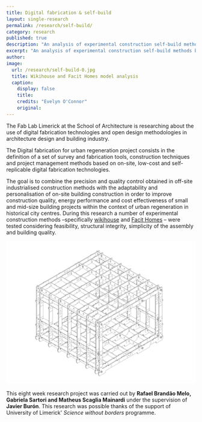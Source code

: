 ```yaml
---
title: Digital fabrication & self-build
layout: single-research
permalink: /research/self-build/
category: research
published: true
description: "An analysis of experimental construction self-build methods based on digital fabrication"
excerpt: "An analysis of experimental construction self-build methods based on digital fabrication. This research has been possible thanks of the support of University of Limerick' Science without borders programme"
author: 
image:
  url: /research/self-build-0.jpg
  title: Wikihouse and Facit Homes model analysis
  caption:
    display: false
    title: 
    credits: "Evelyn O'Connor"
    original:
---
```


The Fab Lab Limerick at the School of Architecture is researching about the use of digital fabrication technologies and open design methodologies in architecture design and building industry.

The Digital fabrication for urban regeneration project consists in the definition of a set of survey and fabrication tools, construction techniques and project management methods based on on-site, low-cost and self-replicable digital fabrication technologies. 

The goal is to combine the precision and quality control obtained in off-site industrialised construction methods with the adaptability and personalisation of on-site building construction in order to improve construction quality, energy performance and cost effectiveness of small and mid-size building projects within the context of urban regeneration in historical city centres. During this research a number of experimental construction methods –specifically [wikihouse](http://wikihouse.cc) and [Facit Homes](http://facit-homes.com/) – were tested considering feasibility, structural integrity, simplicity of the assembly and building quality.

<img src="/img/research/self-build-1.jpg" />

This eight week research project was carried out by **Rafael Brandão Melo, Gabriela Sartori and Matheus Scaglia Mainardi** under the supervision of **Javier Burón**. This research was possible thanks of the support of University of Limerick' *Science without borders* programme.